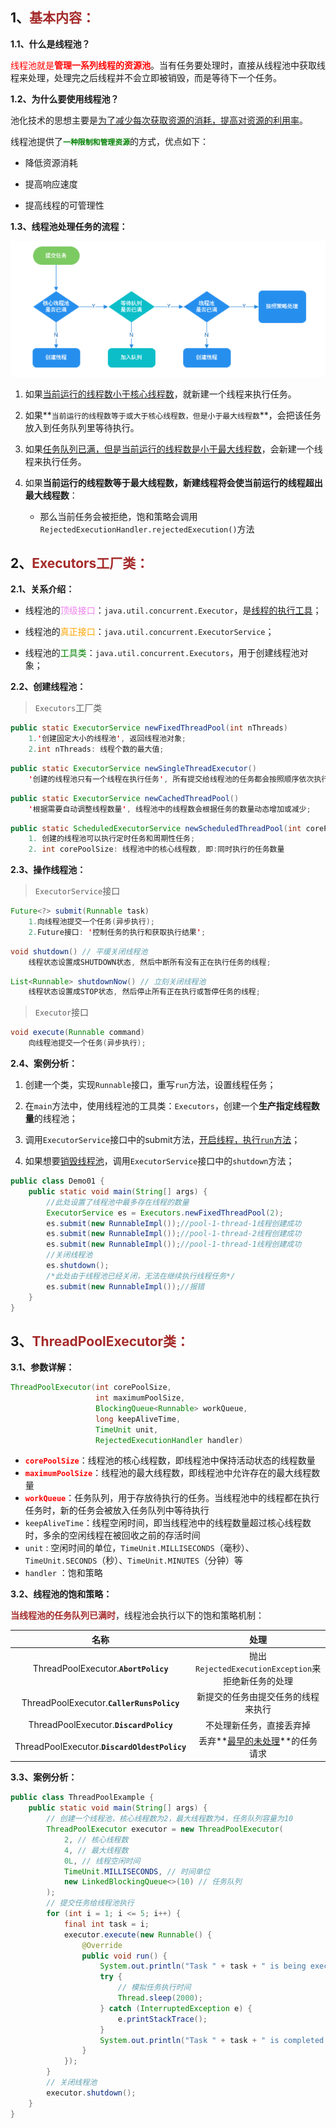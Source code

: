 ## 1、<span style="color:brown">基本内容：</span>

**1.1、什么是线程池？**

​		<span style="color:red">线程池就是**管理一系列线程的资源池**</span>。当有任务要处理时，直接从线程池中获取线程来处理，处理完之后线程并不会立即被销毁，而是等待下一个任务。

**1.2、为什么要使用线程池？**

池化技术的思想主要是<u>为了减少每次获取资源的消耗，提高对资源的利用率</u>。

线程池提供了<span style="color:green">**`一种限制和管理资源`**</span>的方式，优点如下：

- 降低资源消耗

- 提高响应速度

- 提高线程的可管理性

**1.3、线程池处理任务的流程：**

<img src="https://raw.githubusercontent.com/root-bine/image/main/Typora-image/ThreadPollProcess.png" alt="image-20230713235813298" style="zoom: 80%;" />

1. 如果<u>当前运行的线程数小于核心线程数</u>，就新建一个线程来执行任务。

2. 如果**`当前运行的线程数等于或大于核心线程数，但是小于最大线程数`**，会把该任务放入到任务队列里等待执行。

3. 如果<u>任务队列已满，但是当前运行的线程数是小于最大线程数</u>，会新建一个线程来执行任务。

4. 如果**当前运行的线程数等于最大线程数，新建线程将会使当前运行的线程超出最大线程数**：
   - 那么当前任务会被拒绝，饱和策略会调用`RejectedExecutionHandler.rejectedExecution()`方法



## 2、<span style="color:brown">Executors工厂类：</span>

**2.1、关系介绍：**

- 线程池的<span style="color:violet">顶级接口</span>：`java.util.concurrent.Executor`，是<u>线程的执行工具</u>；

- 线程池的<span style="color:orange">真正接口</span>：`java.util.concurrent.ExecutorService`；

- 线程池的<span style="color:green">工具类</span>：`java.util.concurrent.Executors`，用于创建线程池对象；

**2.2、创建线程池：**

> `Executors`工厂类

```java
public static ExecutorService newFixedThreadPool(int nThreads)
    1.'创建固定大小的线程池', 返回线程池对象;
    2.int nThreads: 线程个数的最大值;
```

```java
public static ExecutorService newSingleThreadExecutor()
    '创建的线程池只有一个线程在执行任务', 所有提交给线程池的任务都会按照顺序依次执行;
```

```java
public static ExecutorService newCachedThreadPool()
    '根据需要自动调整线程数量', 线程池中的线程数会根据任务的数量动态增加或减少;
```

```java
public static ScheduledExecutorService newScheduledThreadPool(int corePoolSize)
    1. 创建的线程池可以执行定时任务和周期性任务;
	2. int corePoolSize: 线程池中的核心线程数, 即:同时执行的任务数量
```

**2.3、操作线程池：**

> `ExecutorService`接口

```java
Future<?> submit(Runnable task)
    1.向线程池提交一个任务(异步执行);
	2.Future接口: '控制任务的执行和获取执行结果';
```

```java
void shutdown() // 平缓关闭线程池
    线程状态设置成SHUTDOWN状态, 然后中断所有没有正在执行任务的线程;
```

```java
List<Runnable> shutdownNow() // 立刻关闭线程池
    线程状态设置成STOP状态, 然后停止所有正在执行或暂停任务的线程;
```

> `Executor`接口

```java
void execute(Runnable command)
    向线程池提交一个任务(异步执行);
```

**2.4、案例分析：**

1. 创建一个类，实现`Runnable`接口，重写`run`方法，设置线程任务；
2. 在`main`方法中，使用线程池的工具类：`Executors`，创建一个**生产指定线程数量**的线程池；
3. 调用`ExecutorService`接口中的submit方法，<u>开启线程，执行`run`方法</u>；

4. 如果想要<u>销毁线程池</u>，调用`ExecutorService`接口中的`shutdown`方法；

```java
public class Demo01 {
    public static void main(String[] args) {
        //此处设置了线程池中最多存在线程的数量
        ExecutorService es = Executors.newFixedThreadPool(2);
        es.submit(new RunnableImpl());//pool-1-thread-1线程创建成功
        es.submit(new RunnableImpl());//pool-1-thread-2线程创建成功
        es.submit(new RunnableImpl());//pool-1-thread-1线程创建成功
        //关闭线程池
        es.shutdown();
        /*此处由于线程池已经关闭，无法在继续执行线程任务*/
        es.submit(new RunnableImpl());//报错
    }
}
```



## 3、<span style="color:brown">ThreadPoolExecutor类：</span>

**3.1、参数详解：**

```java
ThreadPoolExecutor(int corePoolSize,
                   int maximumPoolSize,
                   BlockingQueue<Runnable> workQueue,
                   long keepAliveTime,
                   TimeUnit unit,
                   RejectedExecutionHandler handler)
```

- <span style="color:red">**`corePoolSize`**</span>：线程池的核心线程数，即线程池中保持活动状态的线程数量
- <span style="color:red">**`maximumPoolSize`**</span>：线程池的最大线程数，即线程池中允许存在的最大线程数量
- <span style="color:red">**`workQueue`**</span>：任务队列，用于存放待执行的任务。当线程池中的线程都在执行任务时，新的任务会被放入任务队列中等待执行
- `keepAliveTime`：线程空闲时间，即当线程池中的线程数量超过核心线程数时，多余的空闲线程在被回收之前的存活时间
- `unit` : 空闲时间的单位，`TimeUnit.MILLISECONDS`（毫秒）、`TimeUnit.SECONDS`（秒）、`TimeUnit.MINUTES`（分钟）等
- `handler` ：饱和策略

**3.2、线程池的饱和策略：**

<span style="color:brown">**当线程池的任务队列已满时**</span>，线程池会执行以下的饱和策略机制：

|                     名称                     |                        处理                         |
| :------------------------------------------: | :-------------------------------------------------: |
|     ThreadPoolExecutor.**`AbortPolicy`**     | 抛出 `RejectedExecutionException`来拒绝新任务的处理 |
|  ThreadPoolExecutor.**`CallerRunsPolicy`**   |         新提交的任务由提交任务的线程来执行          |
|    ThreadPoolExecutor.**`DiscardPolicy`**    |              不处理新任务，直接丢弃掉               |
| ThreadPoolExecutor.**`DiscardOldestPolicy`** |        丢弃**<u>最早的未处理</u>**的任务请求        |

**3.3、案例分析：**

```java
public class ThreadPoolExample {
    public static void main(String[] args) {
        // 创建一个线程池，核心线程数为2，最大线程数为4，任务队列容量为10
        ThreadPoolExecutor executor = new ThreadPoolExecutor(
            2, // 核心线程数
            4, // 最大线程数
            0L, // 线程空闲时间
            TimeUnit.MILLISECONDS, // 时间单位
            new LinkedBlockingQueue<>(10) // 任务队列
        );
        // 提交任务给线程池执行
        for (int i = 1; i <= 5; i++) {
            final int task = i;
            executor.execute(new Runnable() {
                @Override
                public void run() {
                    System.out.println("Task " + task + " is being executed by " + Thread.currentThread().getName());
                    try {
                        // 模拟任务执行时间
                        Thread.sleep(2000);
                    } catch (InterruptedException e) {
                        e.printStackTrace();
                    }
                    System.out.println("Task " + task + " is completed by " + Thread.currentThread().getName());
                }
            });
        }
        // 关闭线程池
        executor.shutdown();
    }
}
```

